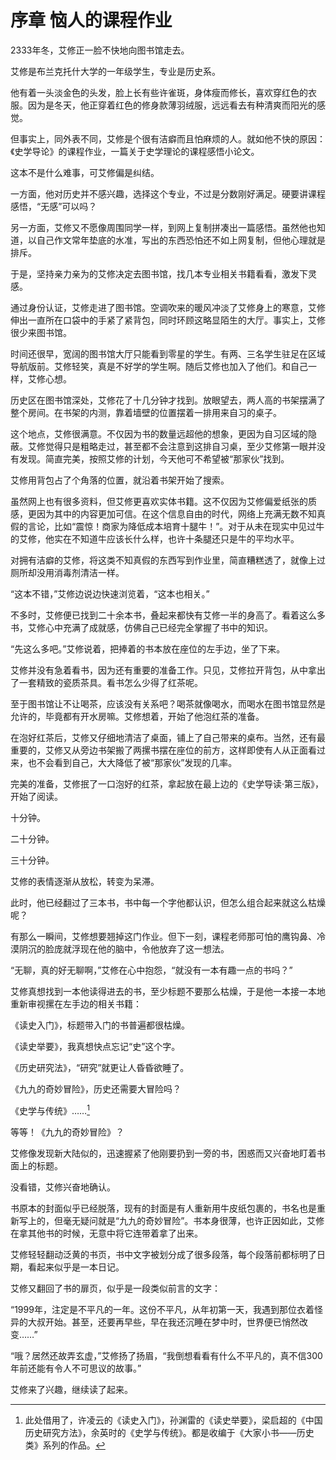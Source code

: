 序章 恼人的课程作业
===================================

2333年冬，艾修正一脸不快地向图书馆走去。

艾修是布兰克托什大学的一年级学生，专业是历史系。

他有着一头淡金色的头发，脸上长有些许雀斑，身体瘦而修长，喜欢穿红色的衣服。因为是冬天，他正穿着红色的修身款薄羽绒服，远远看去有种清爽而阳光的感觉。

但事实上，同外表不同，艾修是个很有洁癖而且怕麻烦的人。就如他不快的原因：《史学导论》的课程作业，一篇关于史学理论的课程感悟小论文。

这本不是什么难事，可艾修偏是纠结。

一方面，他对历史并不感兴趣，选择这个专业，不过是分数刚好满足。硬要讲课程感悟，“无感”可以吗？

另一方面，艾修又不愿像周围同学一样，到网上复制拼凑出一篇感悟。虽然他也知道，以自己作文常年垫底的水准，写出的东西恐怕还不如上网复制，但他心理就是排斥。

于是，坚持亲力亲为的艾修决定去图书馆，找几本专业相关书籍看看，激发下灵感。

通过身份认证，艾修走进了图书馆。空调吹来的暖风冲淡了艾修身上的寒意，艾修伸出一直所在口袋中的手紧了紧背包，同时环顾这略显陌生的大厅。事实上，艾修很少来图书馆。

时间还很早，宽阔的图书馆大厅只能看到零星的学生。有两、三名学生驻足在区域导航版前。艾修轻笑，真是不好学的学生啊。随后艾修也加入了他们。和自己一样，艾修心想。

历史区在图书馆深处，艾修花了十几分钟才找到。放眼望去，两人高的书架摆满了整个房间。在书架的内测，靠着墙壁的位置摆着一排用来自习的桌子。

这个地点，艾修很满意。不仅因为书的数量远超他的想象，更因为自习区域的隐蔽。艾修觉得只是粗略走过，甚至都不会注意到这排自习桌，至少艾修第一眼并没有发现。简直完美，按照艾修的计划，今天他可不希望被“那家伙”找到。

艾修用背包占了个角落的位置，就沿着书架开始了搜索。

虽然网上也有很多资料，但艾修更喜欢实体书籍。这不仅因为艾修偏爱纸张的质感，更因为其中的内容更加可信。在这个信息自由的时代，网络上充满无数不知真假的言论，比如“震惊！商家为降低成本培育十腿牛！”。对于从未在现实中见过牛的艾修，他实在不知道牛应该长什么样，也许十条腿还只是牛的平均水平。

对拥有洁癖的艾修，将这类不知真假的东西写到作业里，简直糟糕透了，就像上过厕所却没用消毒剂清洁一样。

“这本不错，”艾修边说边快速浏览着，“这本也相关。”

不多时，艾修便已找到二十余本书，叠起来都快有艾修一半的身高了。看着这么多书，艾修心中充满了成就感，仿佛自己已经完全掌握了书中的知识。

“先这么多吧。”艾修说着，把捧着的书本放在座位的左手边，坐了下来。

艾修并没有急着看书，因为还有重要的准备工作。只见，艾修拉开背包，从中拿出了一套精致的瓷质茶具。看书怎么少得了红茶呢。

至于图书馆让不让喝茶，应该没有关系吧？喝茶就像喝水，而喝水在图书馆显然是允许的，毕竟都有开水房嘛。艾修想着，开始了他泡红茶的准备。

在泡好红茶后，艾修又仔细地清洁了桌面，铺上了自己带来的桌布。当然，还有最重要的，艾修又从旁边书架搬了两摞书摆在座位的前方，这样即使有人从正面看过来，也不会看到自己，大大降低了被“那家伙”发现的几率。

完美的准备，艾修抿了一口泡好的红茶，拿起放在最上边的《史学导读·第三版》，开始了阅读。

十分钟。

二十分钟。

三十分钟。

艾修的表情逐渐从放松，转变为呆滞。

此时，他已经翻过了三本书，书中每一个字他都认识，但怎么组合起来就这么枯燥呢？

有那么一瞬间，艾修想要翘掉这门作业。但下一刻，课程老师那可怕的鹰钩鼻、冷漠阴沉的脸庞就浮现在他的脑中，令他放弃了这一想法。

“无聊，真的好无聊啊，”艾修在心中抱怨，“就没有一本有趣一点的书吗？”

艾修真想找到一本他读得进去的书，至少标题不要那么枯燥，于是他一本接一本地重新审视摞在左手边的相关书籍：

《读史入门》，标题带入门的书普遍都很枯燥。

《读史举要》，我真想快点忘记“史”这个字。

《历史研究法》，“研究”就更让人昏昏欲睡了。

《九九的奇妙冒险》，历史还需要大冒险吗？

《史学与传统》……[^history]

等等！《九九的奇妙冒险》？

艾修像发现新大陆似的，迅速握紧了他刚要扔到一旁的书，困惑而又兴奋地盯着书面上的标题。

没看错，艾修兴奋地确认。

书原本的封面似乎已经脱落，现有的封面是有人重新用牛皮纸包裹的，书名也是重新写上的，但毫无疑问就是“九九的奇妙冒险”。书本身很薄，也许正因如此，艾修在拿其他书的时候，无意中将它连带着拿了出来。

艾修轻轻翻动泛黄的书页，书中文字被划分成了很多段落，每个段落前都标明了日期，看起来似乎是一本日记。

艾修又翻回了书的扉页，似乎是一段类似前言的文字：

“1999年，注定是不平凡的一年。这份不平凡，从年初第一天，我遇到那位衣着怪异的大叔开始。甚至，还要再早些，早在我还沉睡在梦中时，世界便已悄然改变……”

“哦？居然还故弄玄虚，”艾修扬了扬眉，“我倒想看看有什么不平凡的，真不信300年前还能有令人不可思议的故事。”

艾修来了兴趣，继续读了起来。

[^history]: 此处借用了，许凌云的《读史入门》，孙渊雷的《读史举要》，梁启超的《中国历史研究方法》，余英时的《史学与传统》。都是收编于《大家小书——历史类》系列的作品。
